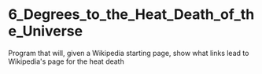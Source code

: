 # 6_Degrees_to_the_Heat_Death_of_the_Universe
Program that will, given a Wikipedia starting page, show what links lead to Wikipedia's page for the heat death
